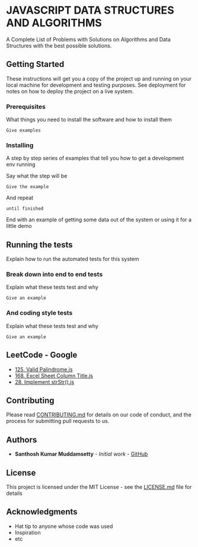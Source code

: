 # JAVASCRIPT DATA STRUCTURES AND ALGORITHMS

A Complete List of Problems with Solutions on Algorithms and Data Structures with the best possible solutions.

## Getting Started

These instructions will get you a copy of the project up and running on your local machine for development and testing purposes. See deployment for notes on how to deploy the project on a live system.

### Prerequisites

What things you need to install the software and how to install them

```
Give examples
```

### Installing

A step by step series of examples that tell you how to get a development env running

Say what the step will be

```
Give the example
```

And repeat

```
until finished
```

End with an example of getting some data out of the system or using it for a little demo

## Running the tests

Explain how to run the automated tests for this system

### Break down into end to end tests

Explain what these tests test and why

```
Give an example
```

### And coding style tests

Explain what these tests test and why

```
Give an example
```

## LeetCode - Google

* [125. Valid Palindrome.js](https://github.com/skmuddamsetty/JAVASCRIPT-DATA-STRUCTURES-AND-ALGORITHMS/blob/master/LeetCode/Google/125.%20Valid%20Palindrome.js)
* [168. Excel Sheet Column Title.js](https://github.com/skmuddamsetty/JAVASCRIPT-DATA-STRUCTURES-AND-ALGORITHMS/blob/master/LeetCode/Google/168.%20Excel%20Sheet%20Column%20Title.js)
* [28. Implement strStr().js](https://github.com/skmuddamsetty/JAVASCRIPT-DATA-STRUCTURES-AND-ALGORITHMS/blob/master/LeetCode/Google/28.%20Implement%20strStr().js)

## Contributing

Please read [CONTRIBUTING.md](https://gist.github.com/PurpleBooth/b24679402957c63ec426) for details on our code of conduct, and the process for submitting pull requests to us.


## Authors

* **Santhosh Kumar Muddamsetty** - *Initial work* - [GitHub](https://github.com/skmuddamsetty)

## License

This project is licensed under the MIT License - see the [LICENSE.md](LICENSE.md) file for details

## Acknowledgments

* Hat tip to anyone whose code was used
* Inspiration
* etc

